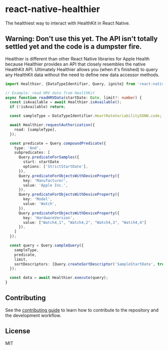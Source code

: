 # react-native-healthier

The healthiest way to interact with HealthKit in React Native.

## Warning: Don't use this yet. The API isn't totally settled yet and the code is a dumpster fire.

Healthier is different than other React Native libraries for Apple Health because Healthier provides an API that closely resembles the native HealthKit API. Ultimately Healthier allows you (when it's finished) to query any HealthKit data without the need to define new data accessor methods.

```TypeScript
import Healthier, {DataTypeIdentifier, Query, ignite} from 'react-native-healthier';

// Example: read HRV data from HealthKit
async function readHRVData(startDate: Date, limit?: number) {
  const isAvailable = await Healthier.isAvailable();
  if (!isAvailable) return;

  const sampleType = DataTypeIdentifier.HeartRateVariabilitySDNN.code;

  await Healthier.requestAuthorization({
    read: [sampleType],
  });

  const predicate = Query.compoundPredicate({
    type: 'And', 
    subpredicates: [
      Query.predicateForSamples({
        start: startDate
        options: ['StrictStartDate'],
      }),
      Query.predicateForObjectsWithDeviceProperty({
        key: 'Manufacturer',
        value: 'Apple Inc.',
      }),
      Query.predicateForObjectsWithDeviceProperty({
        key: 'Model',
        value: 'Watch',
      }),
      Query.predicateForObjectsWithDeviceProperty({
        key: 'HardwareVersion',
        value: ["Watch4,1", "Watch4,2", "Watch4,3", "Watch4,4"]
      }),
    ]
  });

  const query = Query.sampleQuery({
    sampleType,
    predicate,
    limit, 
    sortDescriptors: [Query.createSortDescriptor('SampleStartDate', true)],
  });

  const data = await Healthier.execute(query);
}
```

## Contributing

See the [contributing guide](CONTRIBUTING.md) to learn how to contribute to the repository and the development workflow.

## License

MIT
